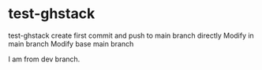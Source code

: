 # test-ghstack
test-ghstack
create first commit and push to main branch directly
Modify in main branch
Modify base main branch

I am from dev branch.
